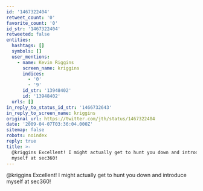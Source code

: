 ```yaml
---
id: '1467322404'
retweet_count: '0'
favorite_count: '0'
id_str: '1467322404'
retweeted: false
entities:
  hashtags: []
  symbols: []
  user_mentions:
    - name: Kevin Riggins
      screen_name: kriggins
      indices:
        - '0'
        - '9'
      id_str: '13948402'
      id: '13948402'
  urls: []
in_reply_to_status_id_str: '1466732643'
in_reply_to_screen_name: kriggins
original_url: https://twitter.com/jth/status/1467322404
date: '2009-04-07T03:36:04.000Z'
sitemap: false
robots: noindex
reply: true
title: >-
  @kriggins Excellent! I might actually get to hunt you down and introduce
  myself at sec360!
---
```


@kriggins Excellent! I might actually get to hunt you down and introduce myself at sec360!